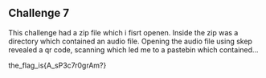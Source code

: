 ## Challenge 7

This challenge had a zip file which i fisrt openen. Inside the zip was a directory which contained an audio file.
Opening the audio file using skep revealed a qr code, scanning which led me to a pastebin which contained...

the_flag_is{A_sP3c7r0grAm?}